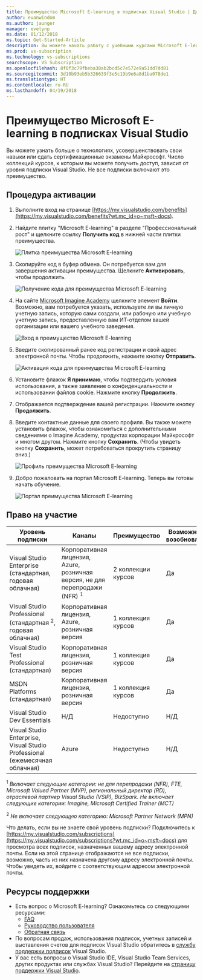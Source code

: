 ```yaml
---
title: Преимущество Microsoft E-learning в подписках Visual Studio | Документация Майкрософт
author: evanwindom
ms.author: jaunger
manager: evelynp
ms.date: 01/12/2018
ms.topic: Get-Started-Article
description: Вы можете начать работу с учебными курсами Microsoft E-learning, включенными в некоторые подписки Visual Studio.
ms.prod: vs-subscription
ms.technology: vs-subscriptions
searchscope: VS Subscription
ms.openlocfilehash: 8f0f3c79fbeba38ab2bcd5c7e572e9a51dd7dd81
ms.sourcegitcommit: 3d10b93eb5b326639f3e5c19b9e6a8d1ba078de1
ms.translationtype: HT
ms.contentlocale: ru-RU
ms.lasthandoff: 04/19/2018
---
```

#  <a name="the-microsoft-e-learning-benefit-in-visual-studio-subscriptions"></a>Преимущество Microsoft E-learning в подписках Visual Studio

Вы можете узнать больше о технологиях, усовершенствовать свои навыки или сдать сертификационные экзамены Майкрософт.  Число коллекций курсов, к которым вы можете получить доступ, зависит от уровня подписки Visual Studio.  Не все подписки включают это преимущество. 


## <a name="activation-steps"></a>Процедура активации
1.  Выполните вход на странице [https://my.visualstudio.com/benefits](https://my.visualstudio.com/benefits?wt.mc_id=o~msft~docs).

2.  Найдите плитку "Microsoft E-learning" в разделе "Профессиональный рост" и щелкните ссылку **Получить код** в нижней части плитки преимущества.

    ![Плитка преимущества Microsoft E-learning](_img\vs-elearn\vs-elearn-tile.png)

2.  Скопируйте код в буфер обмена.  Он потребуется вам для завершения активации преимущества.  Щелкните **Активировать**, чтобы продолжить. 

    ![Получение кода для преимущества Microsoft E-learning](_img\vs-elearn\vs-elearn-get-code.png)


3.  На сайте [Microsoft Imagine Academy](https://imagineacademy.microsoft.com/AccessCodeRedemption/enrollmentcode?channelid=6) щелкните элемент **Войти**.  Возможно, вам потребуется указать, используете ли вы личную учетную запись, которую сами создали, или рабочую или учебную учетную запись, предоставленную вам ИТ-отделом вашей организации или вашего учебного заведения. 

    ![Вход в преимущество Microsoft E-learning](_img\vs-elearn\vs-elearn-imagine-resized.png)


4.  Введите скопированный ранее код регистрации и свой адрес электронной почты.  Чтобы продолжить, нажмите кнопку **Отправить**.  

    ![Активация кода для преимущества Microsoft E-learning](_img\vs-elearn\vs-elearn-enter-code-resized.png)


5.  Установите флажок **Я принимаю**, чтобы подтвердить условия использования, а также заявление о конфиденциальности и использовании файлов cookie.  Нажмите кнопку **Продолжить**.  
6.  Отображается подтверждение вашей регистрации.  Нажмите кнопку **Продолжить**.  
7.  Введите контактные данные для своего профиля.  Вы также можете установить флажок, чтобы ознакомиться с дополнительными сведениями о Imagine Academy, продуктах корпорации Майкрософт и многом другом.  Нажмите кнопку **Сохранить**.  (Чтобы увидеть кнопку **Сохранить**, может потребоваться прокрутить страницу вниз.)

    ![Профиль преимущества Microsoft E-learning](_img\vs-elearn\vs-elearn-full-profile.png)

8.  Добро пожаловать на портал Microsoft E-learning. Теперь вы готовы начать обучение.

    ![Портал преимущества Microsoft E-learning](_img\vs-elearn\vs-elearn-portal.png)


## <a name="eligibility"></a>Право на участие

| Уровень подписки                                                 |     Каналы                                            | Преимущество                                                          | Возможность возобновления    |
|--------------------------------------------------------------------|---------------------------------------------------------|------------------------------------------------------------------|---------------|
| Visual Studio Enterprise (стандартная, годовая облачная)   | Корпоративная лицензия, Azure, розничная версия, не для перепродажи (NFR) <sup>1</sup>  | 2 коллекции курсов      |  Да           |
| Visual Studio Professional (стандартная <sup>2</sup>, годовая облачная) | Корпоративная лицензия, Azure, розничная версия                                       | 1 коллекция курсов                                                            |  Да             |
| Visual Studio Test Professional (стандартная)                         | Корпоративная лицензия, розничная версия                                              | 1 коллекция курсов                                             |  Да             |
| MSDN Platforms (стандартная)                                          | Корпоративная лицензия, розничная версия                                              | 1 коллекция курсов                                              |  Да             |
| Visual Studio Dev Essentials | Н/Д  | Недоступно | Н/Д
| Visual Studio Enterprise, Visual Studio Professional (ежемесячная облачная)  | Azure |Недоступно  | Н/Д |


<sup>1</sup> *Включает следующие категории: не для перепродажи (NFR), FTE, Microsoft Valued Partner (MVP), региональный директор (RD), отраслевой партнер Visual Studio (VSIP), BizSpark.  Не включает следующие категории: Imagine, Microsoft Certified Trainer (MCT)*

<sup>2</sup> *Не включает следующую категорию: Microsoft Partner Network (MPN)*

Что делать, если вы не знаете свой уровень подписки?  Подключитесь к [https://my.visualstudio.com/subscriptions](https://my.visualstudio.com/subscriptions?wt.mc_id=o~msft~docs) для просмотра всех подписок, назначенных вашему адресу электронной почты. Если на этой странице отображаются не все подписки, возможно, часть из них назначена другому адресу электронной почты.  Чтобы увидеть их, войдите с соответствующим адресом электронной почты. 


## <a name="support-resources"></a>Ресурсы поддержки
-  Есть вопрос о Microsoft E-learning?  Ознакомьтесь со следующими ресурсами:
    -  [FAQ](https://imagineacademy.microsoft.com/home/FrequentlyAskedQuestions?isAdmin=false&channel=B2C)
    -  [Руководство пользователя](https://imagineacademy.microsoft.com/home/help?isAdmin=false&channel=B2C)
    -  [Обратная связь](https://imagineacademy.microsoft.com/?whr=uri:MicrosoftAccount#contactUs)
-  По вопросам продаж, использования подписок, учетных записей и выставления счетов для подписок Visual Studio обратитесь в [службу поддержки подписок](https://www.visualstudio.com/subscriptions/support/) Visual Studio.
-  У вас есть вопросы о Visual Studio IDE, Visual Studio Team Services, других продуктах или службах Visual Studio?  Перейдите на [страницу поддержки Visual Studio](https://www.visualstudio.com/support/). 